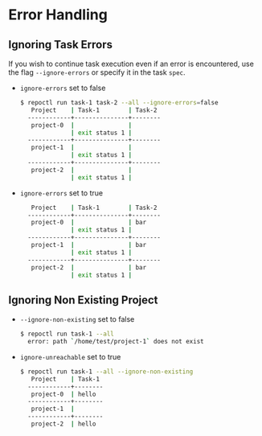 # Error Handling

## Ignoring Task Errors

If you wish to continue task execution even if an error is encountered, use the flag `--ignore-errors` or specify it in the task `spec`.

- `ignore-errors` set to false

  ```bash
  $ repoctl run task-1 task-2 --all --ignore-errors=false
     Project    | Task-1        | Task-2
    ------------+---------------+--------
     project-0  |               |
                | exit status 1 |
    ------------+---------------+--------
     project-1  |               |
                | exit status 1 |
    ------------+---------------+--------
     project-2  |               |
                | exit status 1 |
  ```

- `ignore-errors` set to true
  ```bash
     Project    | Task-1        | Task-2
    ------------+---------------+--------
     project-0  |               | bar
                | exit status 1 |
    ------------+---------------+--------
     project-1  |               | bar
                | exit status 1 |
    ------------+---------------+--------
     project-2  |               | bar
                | exit status 1 |
  ```

## Ignoring Non Existing Project

- `--ignore-non-existing` set to false

  ```bash
  $ repoctl run task-1 --all
    error: path `/home/test/project-1` does not exist
  ```

- `ignore-unreachable` set to true
  ```bash
  $ repoctl run task-1 --all --ignore-non-existing
     Project    | Task-1
    ------------+--------
     project-0  | hello
    ------------+--------
     project-1  |
    ------------+--------
     project-2  | hello
  ```
